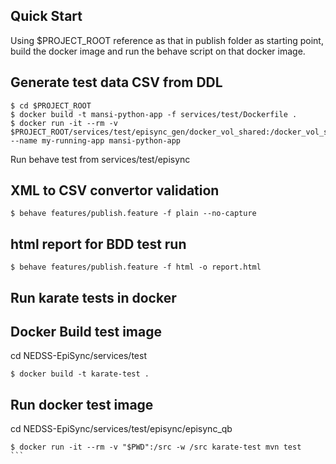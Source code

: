 ##

## Quick Start
Using $PROJECT_ROOT reference as that in publish folder as starting point,
build the docker image and run the behave script on that docker image.

## Generate test data CSV from DDL
```shell
$ cd $PROJECT_ROOT
$ docker build -t mansi-python-app -f services/test/Dockerfile .
$ docker run -it --rm -v $PROJECT_ROOT/services/test/episync_gen/docker_vol_shared:/docker_vol_shared --name my-running-app mansi-python-app
```
Run behave test from services/test/episync 
## XML to CSV convertor validation
```shell
$ behave features/publish.feature -f plain --no-capture
```
## html report for BDD test run
````shell
$ behave features/publish.feature -f html -o report.html
````

## Run karate tests in docker

## Docker Build test image 
cd NEDSS-EpiSync/services/test
````shell
$ docker build -t karate-test .
````
## Run docker test image 
<!-- ````shell
$ docker run -it --rm -v "$(pwd)/episync_qb/src":/src -w /src karate-test java -jar /karate.jar .
```` -->

cd NEDSS-EpiSync/services/test/episync/episync_qb
````shell
$ docker run -it --rm -v "$PWD":/src -w /src karate-test mvn test
```
